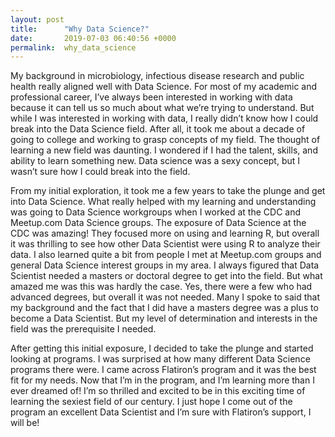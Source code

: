 ```yaml
---
layout: post
title:      "Why Data Science?"
date:       2019-07-03 06:40:56 +0000
permalink:  why_data_science
---
```



My background in microbiology, infectious disease research and public health really aligned well with Data Science.  For most of my academic and professional career, I’ve always been interested in working with data because it can tell us so much about what we’re trying to understand.  But while I was interested in working with data, I really didn’t know how I could break into the Data Science field.  After all, it took me about a decade of going to college and working to grasp concepts of my field.  The thought of learning a new field was daunting.  I wondered if I had the talent, skills, and ability to learn something new.  Data science was a sexy concept, but I wasn’t sure how I could break into the field.  

From my initial exploration, it took me a few years to take the plunge and get into Data Science.  What really helped with my learning and understanding was going to Data Science workgroups when I worked at the CDC and Meetup.com Data Science groups.  The exposure of Data Science at the CDC was amazing!  They focused more on using and learning R, but overall it was thrilling to see how other Data Scientist were using R to analyze their data.  I also learned quite a bit from people I met at Meetup.com groups and general Data Science interest groups in my area.  I always figured that Data Scientist needed a masters or doctoral degree to get into the field.  But what amazed me was this was hardly the case.  Yes, there were a few who had advanced degrees, but overall it was not needed.  Many I spoke to said that my background and the fact that I did have a masters degree was a plus to become a Data Scientist.  But my level of determination and interests in the field was the prerequisite I needed.  

After getting this initial exposure, I decided to take the plunge and started looking at programs.  I was surprised at how many different Data Science programs there were.  I came across Flatiron’s program and it was the best fit for my needs.  Now that I’m in the program, and I’m learning more than I ever dreamed of!  I’m so thrilled and excited to be in this exciting time of learning the sexiest field of our century.  I just hope I come out of the program an excellent Data Scientist and I’m sure with Flatiron’s support, I will be!  

